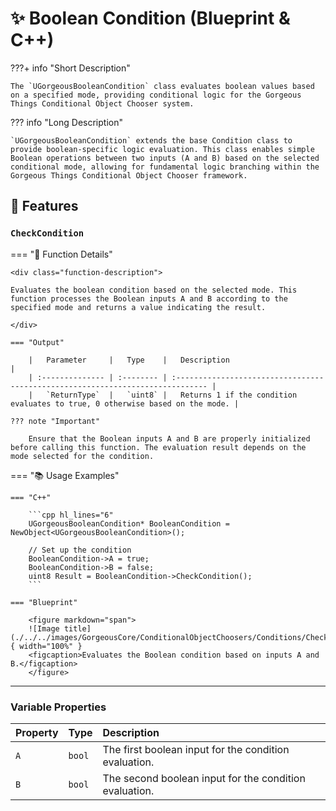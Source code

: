 # ✨ Boolean Condition (Blueprint & C++)

???+ info "Short Description"

    The `UGorgeousBooleanCondition` class evaluates boolean values based on a specified mode, providing conditional logic for the Gorgeous Things Conditional Object Chooser system.

??? info "Long Description"

    `UGorgeousBooleanCondition` extends the base Condition class to provide boolean-specific logic evaluation. This class enables simple Boolean operations between two inputs (A and B) based on the selected conditional mode, allowing for fundamental logic branching within the Gorgeous Things Conditional Object Chooser framework.

##   🚀 Features

### `CheckCondition`
=== "📝 Function Details"

    <div class="function-description">

    Evaluates the boolean condition based on the selected mode. This function processes the Boolean inputs A and B according to the specified mode and returns a value indicating the result.

    </div>

    === "Output"

        |   Parameter     |   Type    |   Description                                                                  |
        | :-------------- | :-------- | :----------------------------------------------------------------------------- |
        |   `ReturnType`  |   `uint8` |   Returns 1 if the condition evaluates to true, 0 otherwise based on the mode. |
    
    ??? note "Important"

        Ensure that the Boolean inputs A and B are properly initialized before calling this function. The evaluation result depends on the mode selected for the condition.

=== "📚 Usage Examples"

    === "C++"

        ```cpp hl_lines="6"
        UGorgeousBooleanCondition* BooleanCondition = NewObject<UGorgeousBooleanCondition>();
        
        // Set up the condition
        BooleanCondition->A = true;
        BooleanCondition->B = false;
        uint8 Result = BooleanCondition->CheckCondition();
        ```
    
    === "Blueprint"

        <figure markdown="span">
        ![Image title](./../../images/GorgeousCore/ConditionalObjectChoosers/Conditions/CheckCondition.png){ width="100%" }
        <figcaption>Evaluates the Boolean condition based on inputs A and B.</figcaption>
        </figure>

---

###   Variable Properties

|   Property   |   Type    |   Description                                           |
| :----------- | :-------- | :------------------------------------------------------ |
|   `A`        |   `bool`  |   The first boolean input for the condition evaluation. |
|   `B`        |   `bool`  |   The second boolean input for the condition evaluation.|

<style>
.function-description {
    margin-top: 0.5em;
    font-style: italic;
    color: #555;
}
</style>